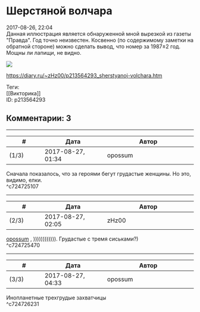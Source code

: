 Шерстяной волчара
=================

  
2017-08-26, 22:04  
 Данная иллюстрация является обнаруженной мной вырезкой из газеты "Правда". Год точно неизвестен. Косвенно (по содержимому заметки на обратной стороне) можно сделать вывод, что номер за 1987±2 год. Мощны ли лапищи, не видно.   
   
   [![](http://i.imgur.com/KpXEh7Ul.jpg)](http://i.imgur.com/KpXEh7U.jpg)     
  
<https://diary.ru/~zHz00/p213564293_sherstyanoj-volchara.htm>  
  
Теги:  
[[Викторика]]  
ID: p213564293  


Комментарии: 3
--------------

  


---



|         #         |              Дата              |                     Автор                     |           ID           |
| --- | --- | --- | --- |
| (1/3) | 2017-08-27, 01:34 | opossum | c724725107 |

  
 Сначала показалось, что за героями бегут грудастые женщины. Но это, видимо, елки.   
 ^c724725107

---



|         #         |              Дата              |                     Автор                     |           ID           |
| --- | --- | --- | --- |
| (2/3) | 2017-08-27, 02:05 | zHz00 | c724725470 |

  
  [opossum](http://pssm.diary.ru "электрические муравьи")  , )))))))))))). Грудастые с тремя сиськами?)   
 ^c724725470

---



|         #         |              Дата              |                     Автор                     |           ID           |
| --- | --- | --- | --- |
| (3/3) | 2017-08-27, 04:33 | opossum | c724726231 |

  
 Инопланетные трехгрудые захватчицы   
 ^c724726231
